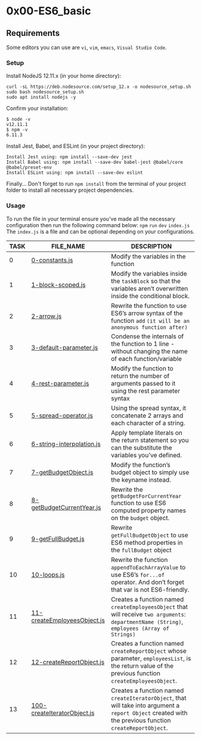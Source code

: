 # 0x00-ES6_basic

## Requirements
Some editors you can use are `vi`, `vim`, `emacs`, `Visual Studio Code`.

### Setup
Install NodeJS 12.11.x (in your home directory):
```
curl -sL https://deb.nodesource.com/setup_12.x -o nodesource_setup.sh
sudo bash nodesource_setup.sh
sudo apt install nodejs -y
```

Confirm your installation:
```
$ node -v
v12.11.1
$ npm -v
6.11.3
```

Install Jest, Babel, and ESLint (in your project directory):
```
Install Jest using: npm install --save-dev jest
Install Babel using: npm install --save-dev babel-jest @babel/core @babel/preset-env
Install ESLint using: npm install --save-dev eslint
```

Finally...
Don't forget to run `npm install` from the terminal of your project folder to install 
all necessary project dependencies.

### Usage
To run the file in your terminal ensure you've made all the necessary configuration then run the following command below:
`npm` `run` `dev` `index.js`
The `index.js` is a file and can be optional depending on your configurations.


|TASK|FILE_NAME|DESCRIPTION|
|----|---------|-----------|
|0|[0-constants.js](https://github.com/adeniyitobi055/alx-frontend-javascript/blob/master/0x00-ES6_basic/0-constants.js)|Modify the variables in the function|
|1|[1-block-scoped.js](https://github.com/adeniyitobi055/alx-frontend-javascript/blob/master/0x00-ES6_basic/1-block-scoped.js)|Modify the variables inside the `taskBlock` so that the variables aren’t overwritten inside the conditional block.|
|2|[2-arrow.js](https://github.com/adeniyitobi055/alx-frontend-javascript/blob/master/0x00-ES6_basic/2-arrow.js)|Rewrite the function to use ES6’s arrow syntax of the function `add` `(it will be an anonymous function after)`|
|3|[3-default-parameter.js](https://github.com/adeniyitobi055/alx-frontend-javascript/blob/master/0x00-ES6_basic/3-default-parameter.js)|Condense the internals of the function to 1 line - without changing the name of each function/variable|
|4|[4-rest-parameter.js](https://github.com/adeniyitobi055/alx-frontend-javascript/blob/master/0x00-ES6_basic/4-rest-parameter.js)|Modify the function to return the number of arguments passed to it using the rest parameter syntax|
|5|[5-spread-operator.js](https://github.com/adeniyitobi055/alx-frontend-javascript/blob/master/0x00-ES6_basic/5-spread-operator.js)|Using the spread syntax, it concatenate 2 arrays and each character of a string.|
|6|[6-string-interpolation.js](https://github.com/adeniyitobi055/alx-frontend-javascript/blob/master/0x00-ES6_basic/6-string-interpolation.js)|Apply template literals on the return statement so you can the substitute the variables you’ve defined.|
|7|[7-getBudgetObject.js](https://github.com/adeniyitobi055/alx-frontend-javascript/blob/master/0x00-ES6_basic/7-getBudgetObject.js)|Modify the function’s budget object to simply use the keyname instead.|
|8|[8-getBudgetCurrentYear.js](https://github.com/adeniyitobi055/alx-frontend-javascript/blob/master/0x00-ES6_basic/8-getBudgetCurrentYear.js)|Rewrite the `getBudgetForCurrentYear` function to use ES6 computed property names on the `budget` object.|
|9|[9-getFullBudget.js](https://github.com/adeniyitobi055/alx-frontend-javascript/blob/master/0x00-ES6_basic/9-getFullBudget.js)|Rewrite `getFullBudgetObject` to use ES6 method properties in the `fullBudget` object|
|10|[10-loops.js](https://github.com/adeniyitobi055/alx-frontend-javascript/blob/master/0x00-ES6_basic/10-loops.js)|Rewrite the function `appendToEachArrayValue` to use ES6’s `for...of` operator. And don’t forget that var is not ES6-friendly.|
|11|[11-createEmployeesObject.js](https://github.com/adeniyitobi055/alx-frontend-javascript/blob/master/0x00-ES6_basic/11-createEmployeesObject.js)|Creates a function named `createEmployeesObject` that will receive `two arguments`: `departmentName (String)`, `employees (Array of Strings)`|
|12|[12-createReportObject.js](https://github.com/adeniyitobi055/alx-frontend-javascript/blob/master/0x00-ES6_basic/12-createReportObject.js)|Creates a function named `createReportObject` whose parameter, `employeesList`, is the return value of the previous function `createEmployeesObject`.|
|13|[100-createIteratorObject.js](https://github.com/adeniyitobi055/alx-frontend-javascript/blob/master/0x00-ES6_basic/100-createIteratorObject.js)|Creates a function named `createIteratorObject`, that will take into argument a `report Object` created with the previous function `createReportObject`.|
